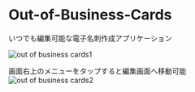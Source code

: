 # Out-of-Business-Cards
いつでも編集可能な電子名刺作成アプリケーション

![out of business cards1](https://github.com/Ittalian/Out-of-Business-Cards/assets/137425898/052ce317-fcf0-4630-9221-07b48f9ba10f)

画面右上のメニューをタップすると編集画面へ移動可能
![out of business cards2](https://github.com/Ittalian/Out-of-Business-Cards/assets/137425898/312f8c31-77e4-462b-ba41-b5e88d7aa196)
